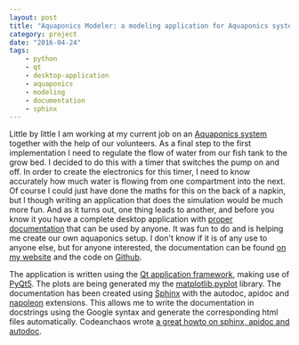 ```yaml
---
layout: post
title: "Aquaponics Modeler: a modeling application for Aquaponics systems."
category: project
date: "2016-04-24"
tags: 
    - python
    - qt
    - desktop-application
    - aquaponics
    - modeling
    - documentation
    - sphinx
---
```

Little by little I am working at my current job on an [Aquaponics system](http://www.theaquaponicsource.com/what-is-aquaponics/) together with the help of our volunteers.
As a final step to the first implementation I need to regulate the flow of water from our fish tank to the grow bed. I decided to do this with a timer that switches the pump on and off. In order to create the electronics for this timer, I need to know accurately how much water is flowing from one compartment into the next.
Of course I could just have done the maths for this on the back of a napkin, but I though writing an application that does the simulation would be much more fun.
And as it turns out, one thing leads to another, and before you know it you have a complete desktop application with [proper documentation](http://allican.be/AquaponicsModeler/) that can be used by anyone. It was fun to do and is helping me create our own aquaponics setup. I don't know if it is of any use to anyone else, but for anyone interested, the documentation can be found [on my website](http://allican.be/AquaponicsModeler/) and the code on [Github](http://www.github.com/dolfandringa/AquaponicsModeler/).

The application is written using the [Qt application framework](http://doc.qt.io/qt-5/), making use of [PyQt5](https://www.riverbankcomputing.com/software/pyqt/intro). The plots are being generated my the [matplotlib.pyplot](http://matplotlib.org/users/pyplot_tutorial.html) library. The documentation has been created using [Sphinx](http://www.sphinx-doc.org/) with the autodoc, apidoc and [napoleon](http://sphinxcontrib-napoleon.readthedocs.org/en/latest/) extensions. This allows me to write the documentation in docstrings using the Google syntax and generate the corresponding html files automatically. Codeanchaos wrote [a great howto on sphinx, apidoc and autodoc](https://codeandchaos.wordpress.com/2012/07/30/sphinx-autodoc-tutorial-for-dummies/).
